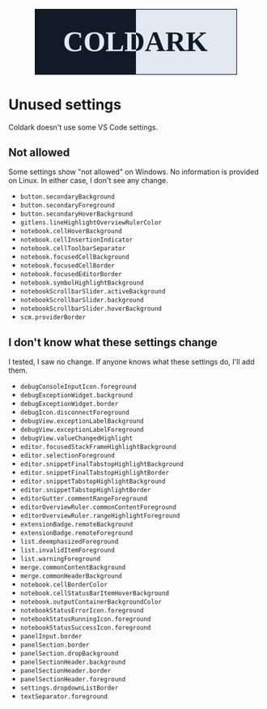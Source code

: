 <p align="center">
    <img src="assets/coldark-banner.png" alt="Coldark Banner" width="400" />
</p>

# Unused settings

Coldark doesn't use some VS Code settings.

## Not allowed

Some settings show "not allowed" on Windows. No information is provided on Linux. In either case, I don't see any change.

- `button.secondaryBackground`
- `button.secondaryForeground`
- `button.secondaryHoverBackground`
- `gitlens.lineHighlightOverviewRulerColor`
- `notebook.cellHoverBackground`
- `notebook.cellInsertionIndicator`
- `notebook.cellToolbarSeparator`
- `notebook.focusedCellBackground`
- `notebook.focusedCellBorder`
- `notebook.focusedEditorBorder`
- `notebook.symbolHighlightBackground`
- `notebookScrollbarSlider.activeBackground`
- `notebookScrollbarSlider.background`
- `notebookScrollbarSlider.hoverBackground`
- `scm.providerBorder`

## I don't know what these settings change

I tested, I saw no change. If anyone knows what these settings do, I'll add them.

- `debugConsoleInputIcon.foreground`
- `debugExceptionWidget.background`
- `debugExceptionWidget.border`
- `debugIcon.disconnectForeground`
- `debugView.exceptionLabelBackground`
- `debugView.exceptionLabelForeground`
- `debugView.valueChangedHighlight`
- `editor.focusedStackFrameHighlightBackground`
- `editor.selectionForeground`
- `editor.snippetFinalTabstopHighlightBackground`
- `editor.snippetFinalTabstopHighlightBorder`
- `editor.snippetTabstopHighlightBackground`
- `editor.snippetTabstopHighlightBorder`
- `editorGutter.commentRangeForeground`
- `editorOverviewRuler.commonContentForeground`
- `editorOverviewRuler.rangeHighlightForeground`
- `extensionBadge.remoteBackground`
- `extensionBadge.remoteForeground`
- `list.deemphasizedForeground`
- `list.invalidItemForeground`
- `list.warningForeground`
- `merge.commonContentBackground`
- `merge.commonHeaderBackground`
- `notebook.cellBorderColor`
- `notebook.cellStatusBarItemHoverBackground`
- `notebook.outputContainerBackgroundColor`
- `notebookStatusErrorIcon.foreground`
- `notebookStatusRunningIcon.foreground`
- `notebookStatusSuccessIcon.foreground`
- `panelInput.border`
- `panelSection.border`
- `panelSection.dropBackground`
- `panelSectionHeader.background`
- `panelSectionHeader.border`
- `panelSectionHeader.foreground`
- `settings.dropdownListBorder`
- `textSeparator.foreground`
